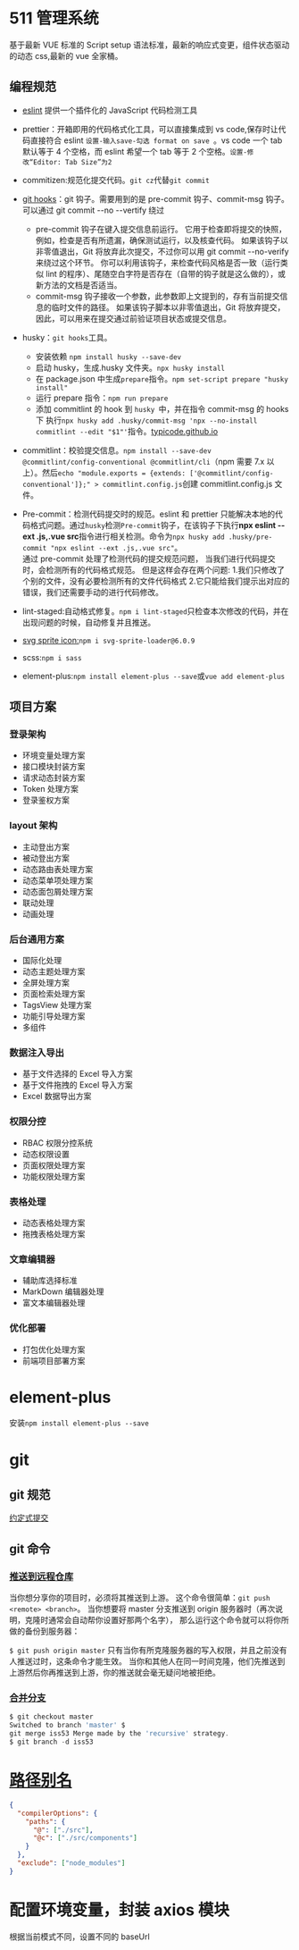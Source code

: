 # 511 管理系统

基于最新 VUE 标准的 Script setup 语法标准，最新的响应式变更，组件状态驱动的动态 css,最新的 vue 全家桶。

## 编程规范

- [ eslint](https://eslint.bootcss.com/)
  提供一个插件化的 JavaScript 代码检测工具

- prettier：开箱即用的代码格式化工具，可以直接集成到 vs code,保存时让代码直接符合 eslint `设置-输入save-勾选 format on save `。vs code 一个 tab 默认等于 4 个空格，而 eslint 希望一个 tab 等于 2 个空格。`设置-修改“Editor: Tab Size”为2`

- commitizen:规范化提交代码。`git cz`代替`git commit`
- [git hooks](https://git-scm.com/book/zh/v2/%E8%87%AA%E5%AE%9A%E4%B9%89-Git-Git-%E9%92%A9%E5%AD%90)：git 钩子。需要用到的是 pre-commit 钩子、commit-msg 钩子。可以通过 git commit --no --vertify 绕过
  - pre-commit 钩子在键入提交信息前运行。 它用于检查即将提交的快照，例如，检查是否有所遗漏，确保测试运行，以及核查代码。 如果该钩子以非零值退出，Git 将放弃此次提交，不过你可以用 git commit --no-verify 来绕过这个环节。 你可以利用该钩子，来检查代码风格是否一致（运行类似 lint 的程序）、尾随空白字符是否存在（自带的钩子就是这么做的），或新方法的文档是否适当。
  - commit-msg 钩子接收一个参数，此参数即上文提到的，存有当前提交信息的临时文件的路径。 如果该钩子脚本以非零值退出，Git 将放弃提交，因此，可以用来在提交通过前验证项目状态或提交信息。
- husky：`git hooks`工具。
  - 安装依赖 `npm install husky --save-dev`
  - 启动 husky，生成.husky 文件夹。`npx husky install`
  - 在 package.json 中生成`prepare`指令。`npm set-script prepare "husky install"`
  - 运行 prepare 指令：`npm run prepare`
  - 添加 commitlint 的 hook 到 `husky `中，并在指令 commit-msg 的 hooks 下 执行`npx husky add .husky/commit-msg 'npx --no-install commitlint --edit "$1"'`指令。[typicode.github.io](https://typicode.github.io/husky/#/)
- commitlint：校验提交信息。`npm install --save-dev @commitlint/config-conventional @commitlint/cli`（npm 需要 7.x 以上）。然后`echo "module.exports = {extends: ['@commitlint/config-conventional']};" > commitlint.config.js`创建 commitlint.config.js 文件。
- Pre-commit：检测代码提交时的规范。eslint 和 prettier 只能解决本地的代码格式问题。通过`husky`检测`Pre-commit`钩子，在该钩子下执行**npx eslint --ext .js,.vue src**指令进行相关检测。命令为`npx husky add .husky/pre-commit "npx eslint --ext .js,.vue src"`。  
  通过 pre-commit 处理了检测代码的提交规范问题， 当我们进行代码提交时，会检测所有的代码格式规范。
  但是这样会存在两个问题: 1.我们只修改了个别的文件，没有必要检测所有的文件代码格式 2.它只能给我们提示出对应的错误，我们还需要手动的进行代码修改。
- lint-staged:自动格式修复。`npm i lint-staged`只检查本次修改的代码，并在出现问题的时候，自动修复并且推送。
- [svg sprite icon:](https://blog.csdn.net/sweet202005/article/details/123815616)`npm i svg-sprite-loader@6.0.9`
- scss:`npm i sass`
- element-plus:`npm install element-plus --save`或`vue add element-plus`

## 项目方案

### 登录架构

- 环境变量处理方案
- 接口模块封装方案
- 请求动态封装方案
- Token 处理方案
- 登录鉴权方案

### layout 架构

- 主动登出方案
- 被动登出方案
- 动态路由表处理方案
- 动态菜单项处理方案
- 动态面包屑处理方案
- 联动处理
- 动画处理

### 后台通用方案

- 国际化处理
- 动态主题处理方案
- 全屏处理方案
- 页面检索处理方案
- TagsView 处理方案
- 功能引导处理方案
- 多组件

### 数据注入导出

- 基于文件选择的 Excel 导入方案
- 基于文件拖拽的 Excel 导入方案
- Excel 数据导出方案

### 权限分控

- RBAC 权限分控系统
- 动态权限设置
- 页面权限处理方案
- 功能权限处理方案

### 表格处理

- 动态表格处理方案
- 拖拽表格处理方案

### 文章编辑器

- 辅助库选择标准
- MarkDown 编辑器处理
- 富文本编辑器处理

### 优化部署

- 打包优化处理方案
- 前端项目部署方案

# element-plus

安装`npm install element-plus --save `

# git

## git 规范

[约定式提交](https://github.com/angular/angular/blob/master/CONTRIBUTING.md#-commit-message-guidelines)

## git 命令

### [推送到远程仓库](https://git-scm.com/book/zh/v2/Git-%E5%9F%BA%E7%A1%80-%E8%BF%9C%E7%A8%8B%E4%BB%93%E5%BA%93%E7%9A%84%E4%BD%BF%E7%94%A8)

当你想分享你的项目时，必须将其推送到上游。 这个命令很简单：`git push <remote> <branch>`。 当你想要将 master 分支推送到 origin 服务器时（再次说明，克隆时通常会自动帮你设置好那两个名字）， 那么运行这个命令就可以将你所做的备份到服务器：

`$ git push origin master`
只有当你有所克隆服务器的写入权限，并且之前没有人推送过时，这条命令才能生效。 当你和其他人在同一时间克隆，他们先推送到上游然后你再推送到上游，你的推送就会毫无疑问地被拒绝。

### [合并分支](https://git-scm.com/book/zh/v2/Git-%E5%88%86%E6%94%AF-%E5%88%86%E6%94%AF%E7%9A%84%E6%96%B0%E5%BB%BA%E4%B8%8E%E5%90%88%E5%B9%B6)

```js
$ git checkout master
Switched to branch 'master' $
git merge iss53 Merge made by the 'recursive' strategy.
$ git branch -d iss53
```

# [路径别名](https://juejin.cn/post/7001002976479281166)

```json
{
  "compilerOptions": {
    "paths": {
      "@": ["./src"],
      "@c": ["./src/components"]
    }
  },
  "exclude": ["node_modules"]
}
```

# 配置环境变量，封装 axios 模块

根据当前模式不同，设置不同的 baseUrl
